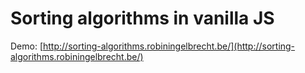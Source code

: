 # Sorting algorithms in vanilla JS

Demo: [http://sorting-algorithms.robiningelbrecht.be/](http://sorting-algorithms.robiningelbrecht.be/)